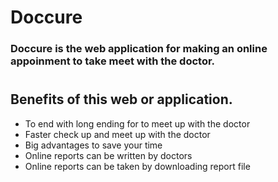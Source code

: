# Doccure

### Doccure is the web application for making an online appoinment to take meet with the doctor.

#

## Benefits of this web or application.

- To end with long ending for to meet up with the doctor
- Faster check up and meet up with the doctor
- Big advantages to save your time
- Online reports can be written by doctors
- Online reports can be taken by downloading report file
